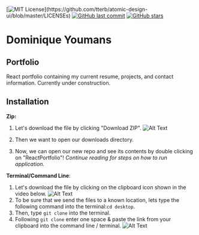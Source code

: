 [![MIT License](https://img.shields.io/apm/l/atomic-design-ui.svg?)](https://github.com/tterb/atomic-design-ui/blob/master/LICENSEs)
[![GitHub last commit](https://img.shields.io/github/last-commit/google/skia.svg?style=flat)](https://github.com/21-Coding/ReactPortfolio/commits/master)
[![GitHub stars](https://img.shields.io/github/stars/badges/shields.svg?style=social&label=Stars&style=flat)]()

# Dominique Youmans

## Portfolio

React portfolio containing my current resume, projects, and contact information. Currently under construction.

## Installation
**Zip:** 

 1. Let's download the file by clicking "Download ZIP".
 ![Alt Text](https://media.giphy.com/media/RiJofmYaOD7kw51YIu/giphy.gif)

 2. Then we want to open our downloads directory.
 3. Now, we can open our new repo and see its contents by double clicking on "ReactPortfolio"! *Continue reading for steps on how to run application.*

**Terminal/Command Line**:

 1. Let's download the file by clicking on the clipboard icon shown in the video below.
![Alt Text](https://media.giphy.com/media/W6ipq7dDh65YC4ieNB/giphy.gif)
3. To be sure that we send the files to a known location, lets type the following command into the terminal:`cd desktop`.
4. Then, type `git clone` into the terminal.
5. Following `git clone` enter one space & paste the link from your clipboard into the command line / terminal.
![Alt Text](https://media.giphy.com/media/WOwvcKKqw113kBiIxO/giphy.gif																																							)
